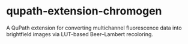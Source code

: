 # qupath-extension-chromogen
A QuPath extension for converting multichannel fluorescence data into brightfield images via LUT-based Beer–Lambert recoloring.
